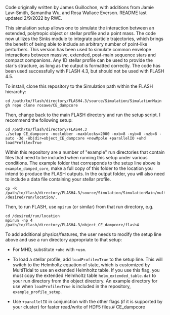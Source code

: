 Code originally written by James Guillochon, with additions from Jamie Law-Smith, Samantha Wu, and Rosa Wallace Everson. README last updated 2/9/2022 by RWE.

This simulation setup allows one to simulate the interaction between an extended, polytropic object or stellar profile and a point mass. The code now utilizes the Sinks module to integrate particle trajectories, which brings the benefit of being able to include an arbitrary number of point-like perturbers. This version has been used to simulate common envelope interactions between massive, extended, post-main sequence stars and compact companions. Any 1D stellar profile can be used to provide the star's structure, as long as the output is formatted correctly. The code has been used successfully with FLASH 4.3, but should not be used with FLASH 4.5.

To install, clone this repository to the Simulation path within the FLASH hierarchy:

	cd /path/to/flash/directory/FLASH4.3/source/Simulation/SimulationMain
	gh repo clone rosawe/CE_dampcore

Then, change back to the main FLASH directory and run the setup script. I recommend the following setup:

	cd /path/to/flash/directory/FLASH4.3
	./setup CE_dampcore -noclobber -maxblocks=2000 -nxb=8 -nyb=8 -nzb=8 -auto -3d -objdir=object_CE_dampcore +newMpole +parallelIO +uhd loadProfile=True

Within this repository are a number of "example" run directories that contain files that need to be included when running this setup under various conditions. The example folder that corresponds to the setup line above is `example_damped_core`, make a full copy of this folder to the location you intend to produce the FLASH outputs. In the output folder, you will also need to include a data file containing your stellar profile.

	cp -R /path/to/flash/directory/FLASH4.3/source/Simulation/SimulationMain/multitidal/example_damped_core /desired/run/location/.

Then, to run FLASH, use `mpirun` (or similar) from that run directory, e.g.

	cd /desired/run/location
	mpirun -np 4 /path/to/flash/directory/FLASH4.3/object_CE_dampcore/flash4

To add additional physics/features, the user needs to modify the setup line above and use a run directory appropriate to that setup:

* For MHD, substitute `+uhd` with `+usm`.

* To load a stellar profile, add `loadProfile=True` to the setup line. This will switch to the Helmholtz equation of state, which is customized by MultiTidal to use an extended Helmholtz table. If you use this flag, you must copy the extended Helmholtz table `helm_extended_table.dat` to your run directory from the object directory. An example directory for use when `loadProfile=True` is included in the repository, `example_profile_setup`.

* Use `+parallelIO` in conjunction with the other flags (if it is supported by your cluster) for faster read/write of HDF5 files.# CE_dampcore
